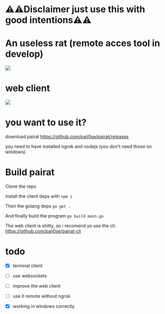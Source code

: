 

<h1>⚠️⚠️Disclaimer just use this with good intentions⚠️⚠️</h1>

<h1>An useless rat (remote acces tool in develop)</h1>

<img src="https://mamalinda.tk/sisa.png">

<h1>web client</h1>
  
<img src="https://mamalinda.tk/client.png">

<h1>you want to use it?</h1>

download pairat https://github.com/paij0se/pairat/releases

you need to have installed ngrok and nodejs (you don't need those on windows)

<h1>Build pairat</h1>

Clone the repo

install the client deps with ```npm i```

Then the golang deps ```go get .```

And finally build the program  ```go build main.go```

The web client is shitty, so i recomend yo use the cli: https://github.com/paij0se/pairat-cli

<h1>todo</h1>

- [x] terminal client
- [ ] use websockets
- [ ] improve the web client
- [ ] use it remote without ngrok
- [x] working in windows correctly


